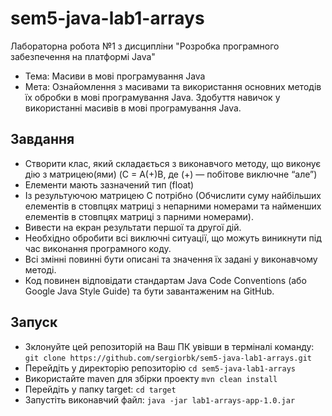 # sem5-java-lab1-arrays
Лабораторна робота №1 з дисципліни "Розробка програмного забезпечення на платформі Java"

* Тема:	Масиви в мові програмування Java
* Мета:	Ознайомлення з масивами та використання основних методів їх обробки в мові програмування Java. Здобуття навичок у використанні масивів в мові програмування Java.

## Завдання
- Створити клас, який складається з виконавчого методу, що виконує дію з матрицею(ями) (C = A(+)B, де (+) — побітове виключне “але”)
- Елементи мають зазначений тип (float)
- Із результуючою матрицею С потрібно (Обчислити суму найбільших елементів в стовпцях матриці з непарними номерами та найменших елементів в стовпцях матриці з парними номерами).
- Вивести на екран результати першої та другої дій.
- Необхідно обробити всі виключні ситуації, що можуть виникнути під час виконання програмного коду.
- Всі змінні повинні бути описані та значення їх задані у виконавчому методі.
- Код повинен відповідати стандартам Java Code Conventions (або Google Java Style Guide) та бути завантаженим на GitHub.

## Запуск
- Зклонуйте цей репозиторій на Ваш ПК увівши в терміналі команду: ```git clone https://github.com/sergiorbk/sem5-java-lab1-arrays.git```
- Перейдіть у директорію репозиторію ```cd sem5-java-lab1-arrays```
- Використайте maven для збірки проекту ```mvn clean install```
- Перейдіть у папку target: ```cd target```
- Запустіть виконавчий файл: ```java -jar lab1-arrays-app-1.0.jar```